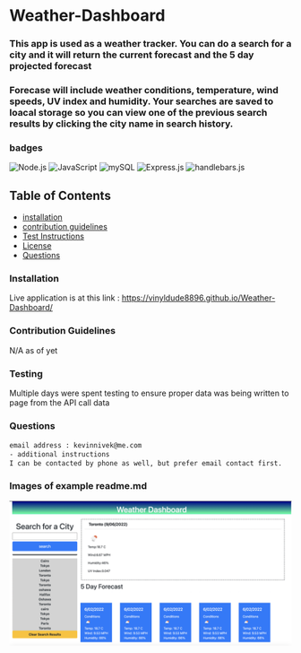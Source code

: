 # Weather-Dashboard


### This app is used as a weather tracker. You can do a search for a city and it will return the current forecast and the 5 day projected forecast
### Forecase will include weather conditions, temperature, wind speeds, UV index and humidity. Your searches are saved to loacal storage so you can view one of the previous search results by clicking the city name in search history.


### badges
![Node.js](https://img.shields.io/badge/HTML-License-blue)
![JavaScript](https://img.shields.io/badge/JavaScript-License-yellowgreen)
![mySQL](https://img.shields.io/badge/CSS-License-lightgrey)
![Express.js](https://img.shields.io/badge/Express.js-License-lightblue)
![handlebars.js](https://img.shields.io/badge/WebAPI-License-yellowgreen)

## Table of Contents

- [installation](#installation)
- [contribution guidelines](#contribution)
- [Test Instructions](#testing)
- [License](#license)
- [Questions](#questions)

### Installation
Live application is at this link :
 https://vinyldude8896.github.io/Weather-Dashboard/



### Contribution Guidelines
N/A as of yet
### Testing
Multiple days were spent testing to ensure proper data was being written to page from the API call data
### Questions
    email address : kevinnivek@me.com
    - additional instructions 
    I can be contacted by phone as well, but prefer email contact first.

### Images of example readme.md

<img src="./Weather_dashboard.jpg" alt="Getting started">
